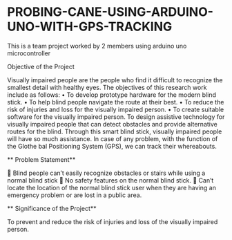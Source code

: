 # PROBING-CANE-USING-ARDUINO-UNO-WITH-GPS-TRACKING
This is a team project worked by 2 members using arduino uno microcontroller

Objective of the Project

Visually impaired people are the people who find it difficult to recognize the smallest detail with healthy eyes. The objectives of this research work include as follows: • To develop prototype hardware for the modern blind stick. • To help blind people navigate the route at their best. • To reduce the risk of injuries and loss for the visually impaired person. • To create suitable software for the visually impaired person. To design assistive technology for visually impaired people that can detect obstacles and provide alternative routes for the blind. Through this smart blind stick, visually impaired people will have so much assistance. In case of any problem, with the function of the Glothe bal Positioning System (GPS), we can track their whereabouts.

** Problem Statement**

 Blind people can’t easily recognize obstacles or stairs while using a normal blind stick  No safety features on the normal blind stick.
 Can’t locate the location of the normal blind stick user when they are having an emergency problem or are lost in a public area.

** Significance of the Project**

To prevent and reduce the risk of injuries and loss of the visually impaired person.
